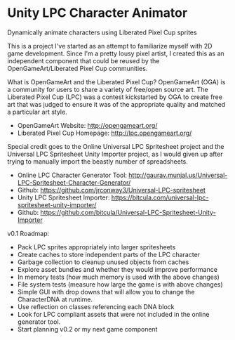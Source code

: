# Unity LPC Character Animator
Dynamically animate characters using Liberated Pixel Cup sprites

This is a project I've started as an attempt to familiarize myself with 2D game development. Since I'm a pretty lousy pixel artist, I created this as an independent component that could be reused by the OpenGameArt/Liberated Pixel Cup communities.

What is OpenGameArt and the Liberated Pixel Cup?
OpenGameArt (OGA) is a community for users to share a variety of free/open source art. The Liberated Pixel Cup (LPC) was a contest kickstarted by OGA to create free art that was judged to ensure it was of the appropriate quality and matched a particular art style.

* OpenGameArt Website: http://opengameart.org/
* Liberated Pixel Cup Homepage: http://lpc.opengameart.org/

Special credit goes to the Online Universal LPC Spritesheet project and the Universal LPC Spritesheet Unity Importer project, as I would given up after trying to manually import the beastly number of spreadsheets.

 * Online LPC Character Generator Tool: http://gaurav.munjal.us/Universal-LPC-Spritesheet-Character-Generator/
  * Github: https://github.com/jrconway3/Universal-LPC-spritesheet
 * Unity LPC Spritesheet Importer: https://bitcula.com/universal-lpc-spritesheet-unity-importer/
  * Github: https://github.com/bitcula/Universal-LPC-Spritesheet-Unity-Importer

v0.1 Roadmap:
  * Pack LPC sprites appropriately into larger spritesheets
  * Create caches to store independent parts of the LPC character
  * Garbage collection to cleanup unused objects from caches
  * Explore asset bundles and whether they would improve performance
  * In memory tests (how much memory is used with the above changes)
  * File system tests (measure how large the game is with above changes)
  * Simple GUI with drop downs that will allow you to change the CharacterDNA at runtime.
  * Use reflection on classes referencing each DNA block
  * Look for LPC compliant assets that were not included in the online generator tool.
  * Start planning v0.2 or my next game component
  
